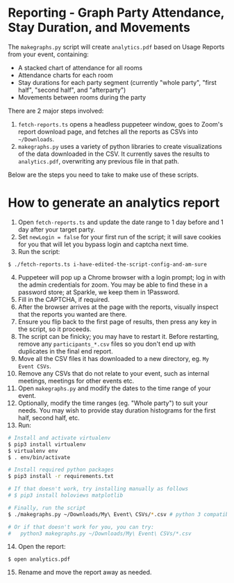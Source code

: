 # Reporting - Graph Party Attendance, Stay Duration, and Movements

The `makegraphs.py` script will create `analytics.pdf` based on Usage Reports from your event, containing:

- A stacked chart of attendance for all rooms
- Attendance charts for each room
- Stay durations for each party segment (currently "whole party", "first half", "second half", and "afterparty")
- Movements between rooms during the party

There are 2 major steps involved:

1. `fetch-reports.ts` opens a headless puppeteer window, goes to Zoom's report download page, and fetches all the reports as CSVs into `~/Downloads`.
2. `makegraphs.py` uses a variety of python libraries to create visualizations of the data downloaded in the CSV. It currently saves the results to `analytics.pdf`, overwriting any previous file in that path.

Below are the steps you need to take to make use of these scripts.

# How to generate an analytics report

1. Open `fetch-reports.ts` and update the date range to 1 day before and 1 day after your target party.
2. Set `newLogin = false` for your first run of the script; it will save cookies for you that will let you bypass login and captcha next time.
3. Run the script:

```
$ ./fetch-reports.ts i-have-edited-the-script-config-and-am-sure
```

4. Puppeteer will pop up a Chrome browser with a login prompt; log in with the admin credentials for zoom. You may be able to find these in a password store; at Sparkle, we keep them in 1Password.
5. Fill in the CAPTCHA, if required.
6. After the browser arrives at the page with the reports, visually inspect that the reports you wanted are there.
7. Ensure you flip back to the first page of results, then press any key in the script, so it proceeds.
8. The script can be finicky; you may have to restart it. Before restarting, remove any `participants_*.csv` files so you don't end up with duplicates in the final end report.
9. Move all the CSV files it has downloaded to a new directory, eg. `My Event CSVs`.
10. Remove any CSVs that do not relate to your event, such as internal meetings, meetings for other events etc.
11. Open `makegraphs.py` and modify the dates to the time range of your event.
12. Optionally, modify the time ranges (eg. "Whole party") to suit your needs. You may wish to provide stay duration histograms for the first half, second half, etc.
13. Run:

```bash
# Install and activate virtualenv
$ pip3 install virtualenv
$ virtualenv env
$ . env/bin/activate

# Install required python packages
$ pip3 install -r requirements.txt

# If that doesn't work, try installing manually as follows
# $ pip3 install holoviews matplotlib

# Finally, run the script
$ ./makegraphs.py ~/Downloads/My\ Event\ CSVs/*.csv # python 3 compatible, unsure about python2

# Or if that doesn't work for you, you can try:
#   python3 makegraphs.py ~/Downloads/My\ Event\ CSVs/*.csv
```

14. Open the report:

```
$ open analytics.pdf
```

15. Rename and move the report away as needed.
